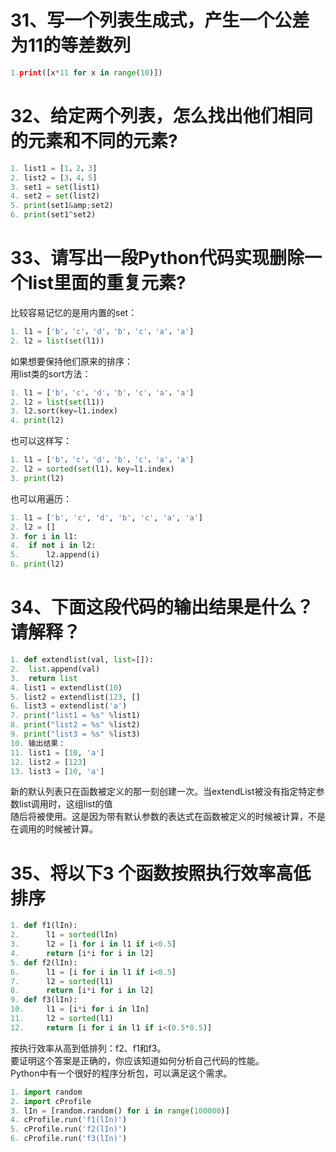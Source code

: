 # 31、写一个列表生成式，产生一个公差为11的等差数列
```python
1.print([x*11 for x in range(10)])
```
# 32、给定两个列表，怎么找出他们相同的元素和不同的元素?
```python
1. list1 = [1，2，3]
2. list2 = [3，4，5]
3. set1 = set(list1)
4. set2 = set(list2)
5. print(set1&amp;set2)
6. print(set1^set2)
```
# 33、请写出一段Python代码实现删除一个list里面的重复元素?
比较容易记忆的是用内置的set：
```python
1. l1 = ['b'，'c'，'d'，'b'，'c'，'a'，'a']
2. l2 = list(set(l1))
```
如果想要保持他们原来的排序：<br />
用list类的sort方法：
```python
1. l1 = ['b'，'c'，'d'，'b'，'c'，'a'，'a']
2. l2 = list(set(l1))
3. l2.sort(key=l1.index)
4. print(l2)
```
也可以这样写：
```python
1. l1 = ['b'，'c'，'d'，'b'，'c'，'a'，'a']
2. l2 = sorted(set(l1)，key=l1.index)
3. print(l2)
```
也可以用遍历：
```python
1. l1 = ['b', 'c', 'd', 'b', 'c', 'a', 'a']
2. l2 = []
3. for i in l1:
4.  if not i in l2:
5.      l2.append(i)
6. print(l2)
```
# 34、下面这段代码的输出结果是什么？请解释？
```python
1. def extendlist(val, list=[]):
2.  list.append(val)
3.  return list
4. list1 = extendlist(10)
5. list2 = extendlist(123, []
6. list3 = extendlist('a')
7. print("list1 = %s" %list1)
8. print("list2 = %s" %list2)
9. print("list3 = %s" %list3)
10. 输出结果：
11. list1 = [10, 'a']
12. list2 = [123]
13. list3 = [10, 'a']
```
新的默认列表只在函数被定义的那一刻创建一次。当extendList被没有指定特定参数list调用时，这组list的值<br />
随后将被使用。这是因为带有默认参数的表达式在函数被定义的时候被计算，不是在调用的时候被计算。
# 35、将以下3 个函数按照执行效率高低排序
```python
1. def f1(lIn):
2.      l1 = sorted(lIn)
3.      l2 = [i for i in l1 if i<0.5]
4.      return [i*i for i in l2]
5. def f2(lIn):
6.      l1 = [i for i in l1 if i<0.5]
7.      l2 = sorted(l1)
8.      return [i*i for i in l2]
9. def f3(lIn):
10.     l1 = [i*i for i in lIn]
11.     l2 = sorted(l1)
12.     return [i for i in l1 if i<(0.5*0.5)]
```
按执行效率从高到低排列：f2、f1和f3。<br />
要证明这个答案是正确的，你应该知道如何分析自己代码的性能。<br />
Python中有一个很好的程序分析包，可以满足这个需求。
```python
1. import random
2. import cProfile
3. lIn = [random.random() for i in range(100000)]
4. cProfile.run('f1(lIn)')
5. cProfile.run('f2(lIn)')
6. cProfile.run('f3(lIn)')
```